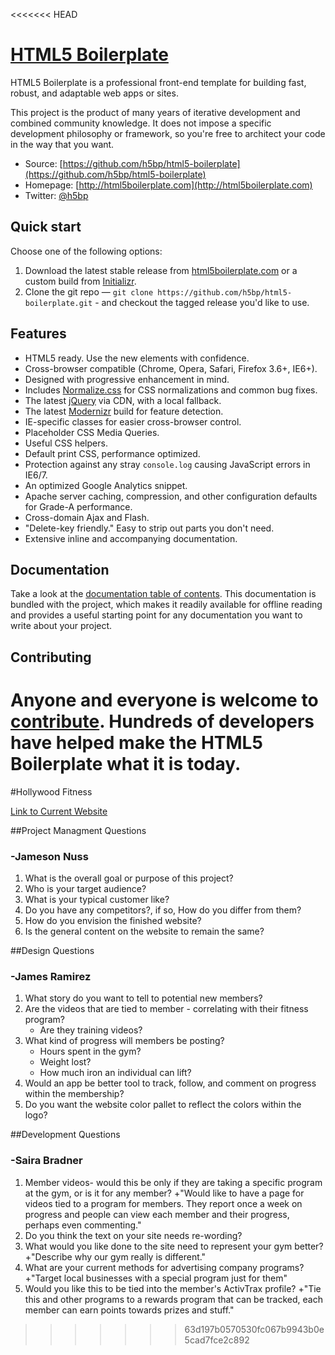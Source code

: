 <<<<<<< HEAD
# [HTML5 Boilerplate](http://html5boilerplate.com)

HTML5 Boilerplate is a professional front-end template for building fast,
robust, and adaptable web apps or sites.

This project is the product of many years of iterative development and combined
community knowledge. It does not impose a specific development philosophy or
framework, so you're free to architect your code in the way that you want.

* Source: [https://github.com/h5bp/html5-boilerplate](https://github.com/h5bp/html5-boilerplate)
* Homepage: [http://html5boilerplate.com](http://html5boilerplate.com)
* Twitter: [@h5bp](http://twitter.com/h5bp)


## Quick start

Choose one of the following options:

1. Download the latest stable release from
   [html5boilerplate.com](http://html5boilerplate.com/) or a custom build from
   [Initializr](http://www.initializr.com).
2. Clone the git repo — `git clone
   https://github.com/h5bp/html5-boilerplate.git` - and checkout the tagged
   release you'd like to use.


## Features

* HTML5 ready. Use the new elements with confidence.
* Cross-browser compatible (Chrome, Opera, Safari, Firefox 3.6+, IE6+).
* Designed with progressive enhancement in mind.
* Includes [Normalize.css](http://necolas.github.com/normalize.css/) for CSS
  normalizations and common bug fixes.
* The latest [jQuery](http://jquery.com/) via CDN, with a local fallback.
* The latest [Modernizr](http://modernizr.com/) build for feature detection.
* IE-specific classes for easier cross-browser control.
* Placeholder CSS Media Queries.
* Useful CSS helpers.
* Default print CSS, performance optimized.
* Protection against any stray `console.log` causing JavaScript errors in
  IE6/7.
* An optimized Google Analytics snippet.
* Apache server caching, compression, and other configuration defaults for
  Grade-A performance.
* Cross-domain Ajax and Flash.
* "Delete-key friendly." Easy to strip out parts you don't need.
* Extensive inline and accompanying documentation.


## Documentation

Take a look at the [documentation table of
contents](/h5bp/html5-boilerplate/blob/master/doc/TOC.md). This
documentation is bundled with the project, which makes it readily available for
offline reading and provides a useful starting point for any documentation
you want to write about your project.


## Contributing

Anyone and everyone is welcome to
[contribute](/h5bp/html5-boilerplate/blob/master/CONTRIBUTING.md). Hundreds
of developers have helped make the HTML5 Boilerplate what it is today.
=======
#Hollywood Fitness

[Link to Current Website](http://www.hollywoodfitness.net)

##Project Managment Questions 

### -Jameson Nuss
1. What is the overall goal or purpose of this project?
2. Who is your target audience?
3. What is your typical customer like?
4. Do you have any competitors?, if so, How do you differ from them?
5. How do you envision the finished website?
6. Is the general content on the website to remain the same?

##Design Questions

### -James Ramirez
1. What story do you want to tell to potential new members? 
2. Are the videos that are tied to member - correlating with their fitness program? 
	+ Are they training videos? 
3. What kind of progress will members be posting? 
	+ Hours spent in the gym? 
	+ Weight lost? 
	+ How much iron an individual can lift? 
4. Would an app be better tool to track, follow, and comment on progress within the membership? 
5. Do you want the website color pallet to reflect the colors within the logo? 

##Development Questions

### -Saira Bradner
1. Member videos- would this be only if they are taking a specific program at the gym, or is it for any member? 
	+"Would like to have a page for videos tied to a program for members. They report once a week on progress and people can view each member and their progress, perhaps even commenting."
2. Do you think the text on your site needs re-wording?
3. What would you like done to the site need to represent your gym better? 
	+"Describe why our gym really is different."
4. What are your current methods for advertising company programs?
	+"Target local businesses with a special program just for them"
5. Would you like this to be tied into the member's ActivTrax profile?
	+"Tie this and other programs to a rewards program that can be tracked, each member can earn points towards prizes and stuff."﻿
>>>>>>> 63d197b0570530fc067b9943b0e5cad7fce2c892
